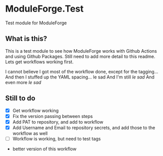 # ModuleForge.Test
Test module for ModuleForge

## What is this?

This is a test module to see how ModuleForge works with Github Actions and using Github Packages.
Still need to add more detail to this readme. Lets get workflows working first.

I cannot believe I got most of the workflow done, except for the tagging...
And then I stuffed up the YAML spacing... le sad
And I'm still _le sad_
And even more _le sad_

## Still to do

- [X] Get workflow working
- [X] Fix the version passing between steps
- [X] Add PAT to repository, and add to workflow
- [X] Add Username and Email to repository secrets, and add those to the workflow as well
- [ ] Workflow is working, but need to test tags
- better version of this workflow
